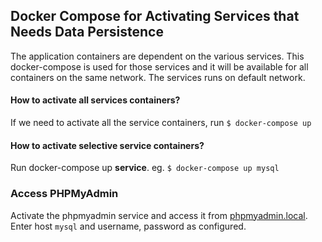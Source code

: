 ## Docker Compose for Activating Services that Needs Data Persistence

The application containers are dependent on the various services. This docker-compose is used for those services and it will be available for all containers on the same network. The services runs on default network.

#### How to activate all services containers?
If we need to activate all the service containers, run `$ docker-compose up`

#### How to activate selective service containers?
Run docker-compose up **service**. eg. `$ docker-compose up mysql`

### Access PHPMyAdmin
Activate the phpmyadmin service and access it from [phpmyadmin.local](http://phpmyadmin.local). Enter host `mysql` and username, password as configured.
